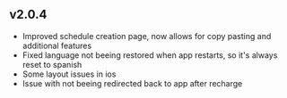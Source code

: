 ## v2.0.4
* Improved schedule creation page, now allows for copy pasting and additional features
* Fixed language not beeing restored when app restarts, so it's always reset to spanish
* Some layout issues in ios
* Issue with not beeing redirected back to app after recharge